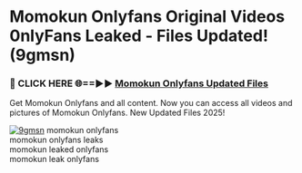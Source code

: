 # Momokun Onlyfans Original Videos 0nlyFans Leaked - Files Updated! (9gmsn)

<h3>🔴 CLICK HERE 🌐==►► <a href="https://tinyurl.com/2wckxsce" rel="nofollow">Momokun Onlyfans Updated Files</a></h3>

Get Momokun Onlyfans and all content. Now you can access all videos and pictures of Momokun Onlyfans. New Updated Files 2025!

[![9gmsn](https://i.imgur.com/AFduVYN.gif)](https://tinyurl.com/2wckxsce)
momokun onlyfans<br>
momokun onlyfans leaks<br>
momokun leaked onlyfans<br>
momokun leak onlyfans